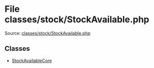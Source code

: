 File classes/stock/StockAvailable.php
=========

Source: [classes/stock/StockAvailable.php](https://github.com/PrestaShop/PrestaShop/blob/1.6.0.10/classes/stock/StockAvailable.php)


Classes
-------

* [StockAvailableCore](class.StockAvailableCore.md)


